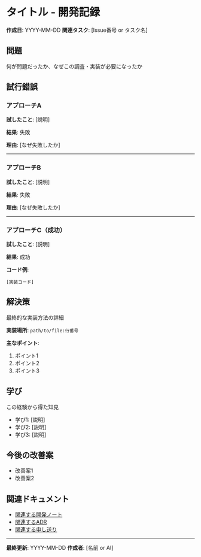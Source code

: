 # タイトル - 開発記録

**作成日**: YYYY-MM-DD
**関連タスク**: [Issue番号 or タスク名]

## 問題
何が問題だったか、なぜこの調査・実装が必要になったか

## 試行錯誤

### アプローチA
**試したこと**: [説明]

**結果**: 失敗

**理由**: [なぜ失敗したか]

---

### アプローチB
**試したこと**: [説明]

**結果**: 失敗

**理由**: [なぜ失敗したか]

---

### アプローチC（成功）
**試したこと**: [説明]

**結果**: 成功

**コード例**:
```
[実装コード]
```

## 解決策
最終的な実装方法の詳細

**実装場所**: `path/to/file:行番号`

**主なポイント**:
1. ポイント1
2. ポイント2
3. ポイント3

## 学び
この経験から得た知見

- 学び1: [説明]
- 学び2: [説明]
- 学び3: [説明]

## 今後の改善案
- 改善案1
- 改善案2

## 関連ドキュメント
- [関連する開発ノート](./XXXX_related.md)
- [関連するADR](../architecture/decisions/XXXX-related.md)
- [関連する申し送り](../letters/YYYY-MM-DD-HH-MM-SS.md)

---

**最終更新**: YYYY-MM-DD
**作成者**: [名前 or AI]
